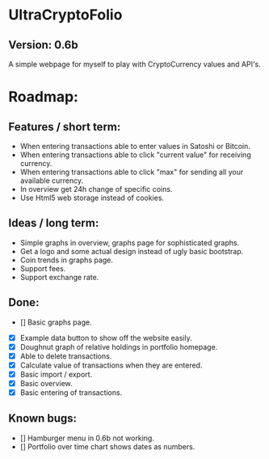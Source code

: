 # UltraCryptoFolio
## Version: 0.6b

A simple webpage for myself to play with CryptoCurrency values and API's.

# Roadmap:

## Features / short term:
- When entering transactions able to enter values in Satoshi or Bitcoin.
- When entering transactions able to click "current value" for receiving currency.
- When entering transactions able to click "max" for sending all your available currency.
- In overview get 24h change of specific coins.
- Use Html5 web storage instead of cookies.

## Ideas / long term:
- Simple graphs in overview, graphs page for sophisticated graphs.
- Get a logo and some actual design instead of ugly basic bootstrap.
- Coin trends in graphs page.
- Support fees.
- Support exchange rate.

## Done:
- [] Basic graphs page.
- [x] Example data button to show off the website easily.
- [x] Doughnut graph of relative holdings in portfolio homepage.
- [x] Able to delete transactions.
- [x] Calculate value of transactions when they are entered.
- [x] Basic import / export.
- [x] Basic overview.
- [x] Basic entering of transactions.

## Known bugs:
- [] Hamburger menu in 0.6b not working.
- [] Portfolio over time chart shows dates as numbers.